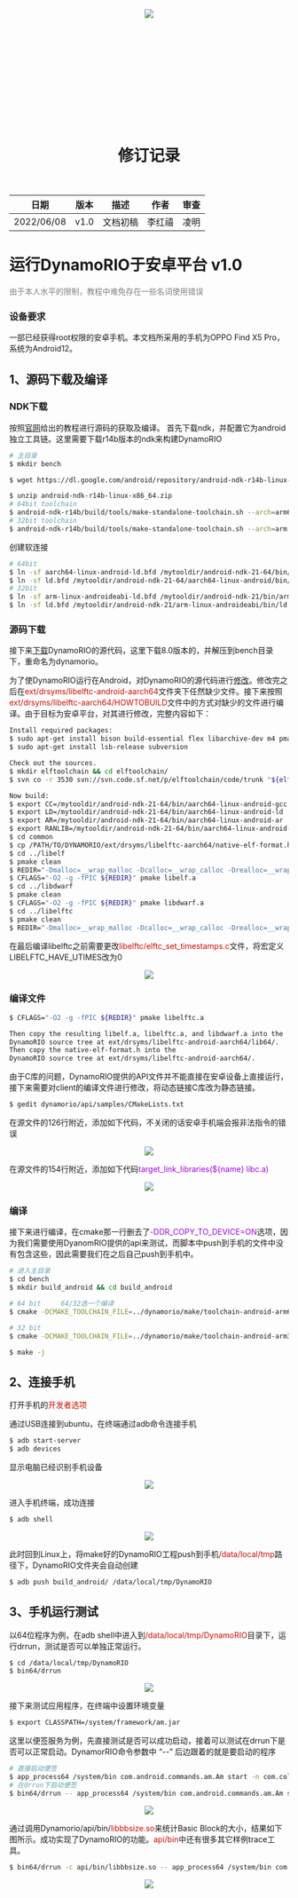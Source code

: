 <div align=center>
<img src="picture/14.png" />
</div>
<div STYLE="page-break-after: always;"></div>

<br/>
<br/>
<br/>
<br/>
<br/>
<br/>
<br/>
<br/>
<br/>
<br/>
<br/>

# <center>修订记录
<br/>
<br/>

<style>
table {
margin: auto;
}
</style>

| 日期 | 版本 | 描述 | 作者 | 审查 |
| :---: | :---: | :------: | :---: | :---: |
|2022/06/08| v1.0 | 文档初稿 | 李红禧 | 凌明 |




<div STYLE="page-break-after: always;"></div>

# 运行DynamoRIO于安卓平台 v1.0
<font color = gray> 由于本人水平的限制，教程中难免存在一些名词使用错误 </font>

### 设备要求
一部已经获得root权限的安卓手机。本文档所采用的手机为OPPO Find X5 Pro，系统为Android12。

## 1、源码下载及编译
### NDK下载
按照[官网](https://dynamorio.org/page_building.html#autotoc_md85)给出的教程进行源码的获取及编译。
首先下载ndk，并配置它为android独立工具链。这里需要下载r14b版本的ndk来构建DynamoRIO

```bash
# 主目录
$ mkdir bench

$ wget https://dl.google.com/android/repository/android-ndk-r14b-linux-x86_64.zip

$ unzip android-ndk-r14b-linux-x86_64.zip
# 64bit toolchain
$ android-ndk-r14b/build/tools/make-standalone-toolchain.sh --arch=arm64 --platform=android-21 --install-dir=/mytooldir/android-ndk-21-64 --toolchain=aarch64-linux-android-4.9
# 32bit toolchain
$ android-ndk-r14b/build/tools/make-standalone-toolchain.sh --arch=arm --platform=android-21 --install-dir=/mytooldir/android-ndk-21 --toolchain=arm-linux-androideabi-4.9
```

创建软连接

```bash
# 64bit
$ ln -sf aarch64-linux-android-ld.bfd /mytooldir/android-ndk-21-64/bin/aarch64-linux-android-ld
$ ln -sf ld.bfd /mytooldir/android-ndk-21-64/aarch64-linux-android/bin/ld
# 32bit
$ ln -sf arm-linux-androideabi-ld.bfd /mytooldir/android-ndk-21/bin/arm-linux-androideabi-ld
$ ln -sf ld.bfd /mytooldir/android-ndk-21/arm-linux-androideabi/bin/ld
```

<div STYLE="page-break-after: always;"></div>


### 源码下载
接下来[下载](https://github.com/DynamoRIO/dynamorio/releases/tag/release_8.0.0-1)DynamoRIO的源代码，这里下载8.0版本的，并解压到bench目录下，重命名为dynamorio。

为了使DynamoRIO运行在Android，对DynamoRIO的源代码进行[修改](https://github.com/DynamoRIO/dynamorio/pull/3547/commits)。修改完之后在<font color = scarlet>ext/drsyms/libelftc-android-aarch64</font>文件夹下任然缺少文件。接下来按照<font color = scarlet>ext/drsyms/libelftc-aarch64/HOWTOBUILD</font>文件中的方式对缺少的文件进行编译。由于目标为安卓平台，对其进行修改，完整内容如下：

```bash
Install required packages:
$ sudo apt-get install bison build-essential flex libarchive-dev m4 pmake zlib1g-dev
$ sudo apt-get install lsb-release subversion

Check out the sources.
$ mkdir elftoolchain && cd elftoolchain/
$ svn co -r 3530 svn://svn.code.sf.net/p/elftoolchain/code/trunk "${elftc_dir}"

Now build:
$ export CC=/mytooldir/android-ndk-21-64/bin/aarch64-linux-android-gcc
$ export LD=/mytooldir/android-ndk-21-64/bin/aarch64-linux-android-ld
$ export AR=/mytooldir/android-ndk-21-64/bin/aarch64-linux-android-ar
$ export RANLIB=/mytooldir/android-ndk-21-64/bin/aarch64-linux-android-ranlib
$ cd common
$ cp /PATH/TO/DYNAMORIO/ext/drsyms/libelftc-aarch64/native-elf-format.h native-elf-format.h
$ cd ../libelf
$ pmake clean
$ REDIR="-Dmalloc=__wrap_malloc -Dcalloc=__wrap_calloc -Drealloc=__wrap_realloc -Dfree=__wrap_free -Dstrdup=__wrap_strdup -Wno-stringop-truncation"
$ CFLAGS="-O2 -g -fPIC ${REDIR}" pmake libelf.a
$ cd ../libdwarf
$ pmake clean
$ CFLAGS="-O2 -g -fPIC ${REDIR}" pmake libdwarf.a
$ cd ../libelftc
$ pmake clean
$ REDIR="-Dmalloc=__wrap_malloc -Dcalloc=__wrap_calloc -Drealloc=__wrap_realloc -Dfree=__wrap_free -Dstrdup=__wrap_strdup"
```

在最后编译libelftc之前需要更改<font color = scarlet>libelftc/elftc_set_timestamps.c</font>文件，将宏定义LIBELFTC_HAVE_UTIMES改为0
<div align=center>
<img src="picture/13.png" />
</div>

<div STYLE="page-break-after: always;"></div>

### 编译文件

```bash
$ CFLAGS="-O2 -g -fPIC ${REDIR}" pmake libelftc.a

Then copy the resulting libelf.a, libelftc.a, and libdwarf.a into the
DynamoRIO source tree at ext/drsyms/libelftc-android-aarch64/lib64/.
Then copy the native-elf-format.h into the
DynamoRIO source tree at ext/drsyms/libelftc-android-aarch64/.
```

由于C库的问题，DynamoRIO提供的API文件并不能直接在安卓设备上直接运行，接下来需要对client的编译文件进行修改，将动态链接C库改为静态链接。

```bash
$ gedit dynamorio/api/samples/CMakeLists.txt
```

在源文件的126行附近，添加如下代码，不关闭的话安卓手机端会报非法指令的错误
<div align=center>
<img src="picture/3.png" />
</div>

在源文件的154行附近，添加如下代码<font color = sapphire>target_link_libraries(${name} libc.a)</font>
<div align=center>
<img src="picture/4.png" />
</div>


### 编译
接下来进行编译，在cmake那一行删去了<font color = sapphire>-DDR_COPY_TO_DEVICE=ON</font>选项，因为我们需要使用DyanomRIO提供的api来测试，而脚本中push到手机的文件中没有包含这些，因此需要我们在之后自己push到手机中。

```bash
# 进入主目录
$ cd bench
$ mkdir build_android && cd build_android

# 64 bit     64/32选一个编译
$ cmake -DCMAKE_TOOLCHAIN_FILE=../dynamorio/make/toolchain-android-arm64.cmake -DANDROID_TOOLCHAIN=/mytooldir/android-ndk-21-64 ../dynamorio

# 32 bit
$ cmake -DCMAKE_TOOLCHAIN_FILE=../dynamorio/make/toolchain-android-arm32.cmake -DANDROID_TOOLCHAIN=/mytooldir/android-ndk-21 ../dynamorio

$ make -j
```

<div STYLE="page-break-after: always;"></div>

## 2、连接手机
打开手机的<font color = scarlet>开发者选项</font>

通过USB连接到ubuntu，在终端通过adb命令连接手机

```bash
$ adb start-server
$ adb devices
```

显示电脑已经识别手机设备
<div align=center>
<img src="picture/1.png" />
</div>

进入手机终端，成功连接

```bash
$ adb shell
```

<div align=center>
<img src="picture/2.png" />
</div>


此时回到Linux上，将make好的DynamoRIO工程push到手机<font color = scarlet>/data/local/tmp</font>路径下，DynamoRIO文件夹会自动创建

```bash
$ adb push build_android/ /data/local/tmp/DynamoRIO
```

## 3、手机运行测试
以64位程序为例，在adb shell中进入到<font color = scarlet>/data/local/tmp/DynamoRIO</font>目录下，运行drrun，测试是否可以单独正常运行。

```bash
$ cd /data/local/tmp/DynamoRIO
$ bin64/drrun
```

<div align=center>
<img src="picture/5.png" />
</div>

接下来测试应用程序，在终端中设置环境变量

```bash
$ export CLASSPATH=/system/framework/am.jar
```

这里以便签服务为例，先直接测试是否可以成功启动，接着可以测试在drrun下是否可以正常启动。DynamorRIO命令参数中 “--” 后边跟着的就是要启动的程序

```bash
# 直接启动便签
$ app_process64 /system/bin com.android.commands.am.Am start -n com.coloros.note/com.nearme.note.main.MainActivity
# 在drrun下启动便签
$ bin64/drrun -- app_process64 /system/bin com.android.commands.am.Am start -n com.coloros.note/com.nearme.note.main.MainActivity
```

<div align=center>
<img src="picture/8.png" />
</div>

通过调用Dynamorio/api/bin/<font color = scarlet>libbbsize.so</font>来统计Basic Block的大小，结果如下图所示。成功实现了DynamoRIO的功能。<font color = scarlet>api/bin</font>中还有很多其它样例trace工具。

```bash
$ bin64/drrun -c api/bin/libbbsize.so -- app_process64 /system/bin com.android.commands.am.Am start -n com.coloros.note/com.nearme.note.main.MainActivity
```

<div align=center>
<img src="picture/6.png" />
</div>

